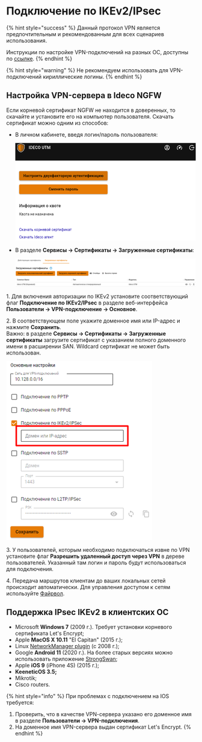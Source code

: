 # Подключение по IKEv2/IPsec

{% hint style="success" %}
Данный протокол VPN является предпочтительным и рекомендованным для всех сценариев использования.

Инструкции по настройке VPN-подключений на разных ОС, доступны по [ссылке](../../../../recipes/popular-recipes/vpn/README.md).
{% endhint %}

{% hint style="warning" %}
Не рекомендуем использовать для VPN-подключений кириллические логины.
{% endhint %}

## Настройка VPN-сервера в Ideco NGFW

Если корневой сертификат NGFW не находится в доверенных, то скачайте и установите его на компьютер пользователя. Скачать сертификат можно одним из способов:

*   В личном кабинете, введя логин/пароль пользователя:

    ![](../../../../.gitbook/assets/ubuntu16.png)
*   В разделе **Сервисы -> Сертификаты -> Загруженные сертификаты**:

    ![](../../../../.gitbook/assets/certificates2.png)

1\. Для включения авторизации по IKEv2 установите соответствующий флаг **Подключение по IKEv2/IPsec** в разделе веб-интерфейса **Пользователи -> VPN-подключение -> Основное**.

2\. В соответствующем поле укажите доменное имя или IP-адрес и нажмите **Сохранить**. \
Важно: в разделе **Сервисы -> Сертификаты -> Загруженные сертификаты** загрузите сертификат с указанием полного доменного имени в расширении SAN. Wildcard сертификат не может быть использован.

![](../../../../.gitbook/assets/domain.png)

3\. У пользователей, которым необходимо подключаться извне по VPN установите флаг **Разрешить удаленный доступ через VPN** в дереве пользователей. Указанный там логин и пароль будут использоваться для подключения.

4\. Передача маршрутов клиентам до ваших локальных сетей происходит автоматически. Для управления доступом к сетям используйте [Файрвол](../../../access-rules/firewall.md).

## Поддержка IPsec IKEv2 в клиентских ОС

* Microsoft **Windows 7** (2009 г.). Требует установки корневого сертификата Let's Encrypt;
* Apple **MacOS X 10.11** "El Capitan" (2015 г.);
* Linux [NetworkManager plugin](https://wiki.strongswan.org/projects/strongswan/wiki/NetworkManager) (c 2008 г.);
* Google **Android 11** (2020 г.). На более старых версиях можно использовать приложение [StrongSwan](https://play.google.com/store/apps/details?id=org.strongswan.android);
* Apple **iOS 9** (iPhone 4S) (2015 г.);
* **KeeneticOS 3.5;**
* Mikrotik;
* Cisco routers.

{% hint style="info" %}
При проблемах с подключением на IOS требуется:
1. Проверить, что в качестве VPN-cервера указано его доменное имя в разделе **Пользователи -> VPN-подключения**.
2. На доменное имя VPN-сервера выдан сертификат Let's Encrypt.
{% endhint %}